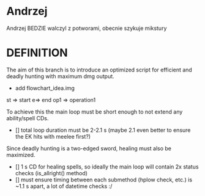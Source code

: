 # Andrzej
Andrzej BEDZIE walczyl z potworami, obecnie szykuje mikstury
# DEFINITION #
The aim of this branch is to introduce an optimized script for efficient and deadly hunting with maximum dmg output.
- add flowchart_idea.img

st => start
e=> end
op1 => operation1


To achieve this the main loop must be short enough to not extend any ability/spell CDs.
- [] total loop duration must be 2-2.1 s (maybe 2.1 even better to ensure the EK hits with meelee first?)

Since deadly hunting is a two-edged sword, healing must also be maximized.
- [] 1 s CD for healing spells, so ideally the main loop will contain 2x status checks (is_allright() method)
- [] must ensure timing between each submethod (hplow check, etc.) is ~1.1 s apart, a lot of datetime checks :/


